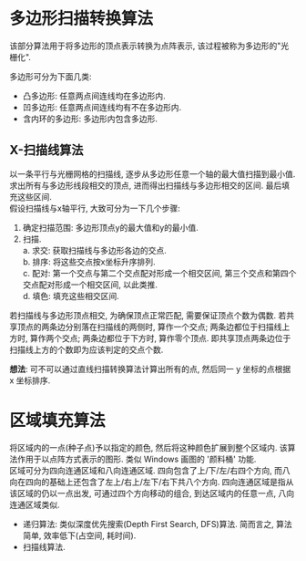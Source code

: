 # 多边形扫描转换算法

该部分算法用于将多边形的顶点表示转换为点阵表示, 该过程被称为多边形的"光栅化".  

多边形可分为下面几类:
- 凸多边形: 任意两点间连线均在多边形内.
- 凹多边形: 任意两点间连线均有不在多边形内.
- 含内环的多边形: 多边形内包含多边形.

## X-扫描线算法
以一条平行与光栅网格的扫描线, 逐步从多边形任意一个轴的最大值扫描到最小值. 求出所有与多边形线段相交的顶点, 进而得出扫描线与多边形相交的区间. 最后填充这些区间.  
假设扫描线与x轴平行, 大致可分为一下几个步骤:
1. 确定扫描范围: 多边形顶点y的最大值和y的最小值.
2. 扫描.  
  a. 求交: 获取扫描线与多边形各边的交点.  
  b. 排序: 将这些交点按x坐标升序排列.  
  c. 配对: 第一个交点与第二个交点配对形成一个相交区间, 第三个交点和第四个交点配对形成一个相交区间, 以此类推.  
  d. 填色: 填充这些相交区间.  

若扫描线与多边形顶点相交, 为确保顶点正常匹配, 需要保证顶点个数为偶数. 若共享顶点的两条边分别落在扫描线的两侧时, 算作一个交点; 两条边都位于扫描线上方时, 算作两个交点; 两条边都位于下方时, 算作零个顶点. 即共享顶点两条边位于扫描线上方的个数即为应该判定的交点个数.  

**想法**: 可不可以通过直线扫描转换算法计算出所有的点, 然后同一 y 坐标的点根据 x 坐标排序.  

# 区域填充算法
将区域内的一点(种子点)予以指定的颜色, 然后将这种颜色扩展到整个区域内. 该算法作用于以点阵方式表示的图形. 类似 Windows 画图的 '颜料桶' 功能.  
区域可分为四向连通区域和八向连通区域. 四向包含了上/下/左/右四个方向, 而八向在四向的基础上还包含了左上/右上/左下/右下共八个方向. 四向连通区域是指从该区域的仍以一点出发, 可通过四个方向移动的组合, 到达区域内的任意一点, 八向连通区域类似.  
- 递归算法: 类似深度优先搜索(Depth First Search, DFS)算法. 简而言之, 算法简单, 效率低下(占空间, 耗时间).  
- 扫描线算法.